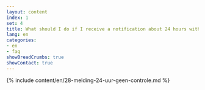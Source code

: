 ```yaml
---
layout: content
index: 1
set: 4
title: What should I do if I receive a notification about 24 hours with no checks by the app?
lang: en 
categories:
- en
- faq
showBreadCrumbs: true
showContact: true
---
```

{% include content/en/28-melding-24-uur-geen-controle.md %}

